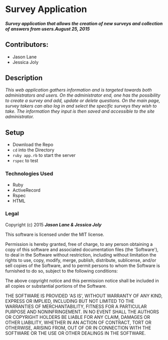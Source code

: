 #	Survey Application

##### _Survey application that allows the creation of new surveys and collection of answers from users.August 25, 2015_


##	Contributors:
* Jason Lane
* Jessica Joly

## Description

_This web application gathers information and is targeted towards both administrators and users. On the administrator end, one has the possibility to create a survey and add, update or delete questions. On the main page, survey takers can also log in and select the specific surveys they wish to take. The information they input is then saved and accessible to the site administrator._


##	Setup

* Download the Repo
* `cd` into the Directory
* `ruby app.rb` to start the server
* `rspec` to test

###	Technologies Used

* Ruby
* ActiveRecord
* Rspec
* HTML

###	Legal
Copyright (c) 2015 **_Jason Lane & Jessica Joly_**

This software is licensed under the MIT license.

Permission is hereby granted, free of charge, to any person obtaining a copy of this software and associated documentation files (the 'Software'), to deal in the Software without restriction, including without limitation the rights to use, copy, modify, merge, publish, distribute, sublicense, and/or sell copies of the Software, and to permit persons to whom the Software is furnished to do so, subject to the following conditions:

The above copyright notice and this permission notice shall be included in all copies or substantial portions of the Software.

THE SOFTWARE IS PROVIDED 'AS IS', WITHOUT WARRANTY OF ANY KIND, EXPRESS OR IMPLIED, INCLUDING BUT NOT LIMITED TO THE WARRANTIES OF MERCHANTABILITY, FITNESS FOR A PARTICULAR PURPOSE AND NONINFRINGEMENT. IN NO EVENT SHALL THE AUTHORS OR COPYRIGHT HOLDERS BE LIABLE FOR ANY CLAIM, DAMAGES OR OTHER LIABILITY, WHETHER IN AN ACTION OF CONTRACT, TORT OR OTHERWISE, ARISING FROM, OUT OF OR IN CONNECTION WITH THE SOFTWARE OR THE USE OR OTHER DEALINGS IN THE SOFTWARE.
